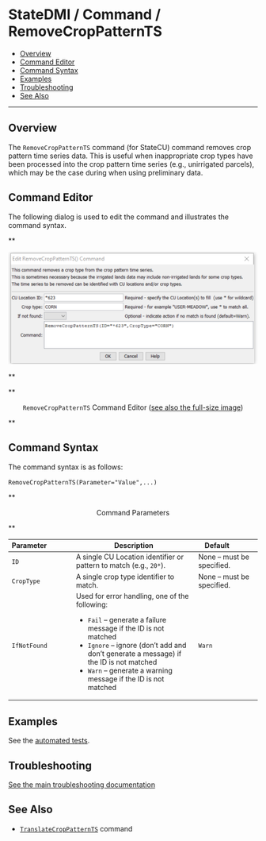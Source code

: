 # StateDMI / Command / RemoveCropPatternTS #

* [Overview](#overview)
* [Command Editor](#command-editor)
* [Command Syntax](#command-syntax)
* [Examples](#examples)
* [Troubleshooting](#troubleshooting)
* [See Also](#see-also)

-------------------------

## Overview ##

The `RemoveCropPatternTS` command (for StateCU)
command removes crop pattern time series data.
This is useful when inappropriate crop types have been processed into the
crop pattern time series (e.g., unirrigated parcels),
which may be the case during when using preliminary data.

## Command Editor ##

The following dialog is used to edit the command and illustrates the command syntax.

**<p style="text-align: center;">
![RemoveCropPatternTS command editor](RemoveCropPatternTS.png)
</p>**

**<p style="text-align: center;">
`RemoveCropPatternTS` Command Editor (<a href="../RemoveCropPatternTS.png">see also the full-size image</a>)
</p>**

## Command Syntax ##

The command syntax is as follows:

```text
RemoveCropPatternTS(Parameter="Value",...)
```
**<p style="text-align: center;">
Command Parameters
</p>**

| **Parameter**&nbsp;&nbsp;&nbsp;&nbsp;&nbsp;&nbsp;&nbsp;&nbsp;&nbsp;&nbsp;&nbsp;&nbsp; | **Description** | **Default**&nbsp;&nbsp;&nbsp;&nbsp;&nbsp;&nbsp;&nbsp;&nbsp;&nbsp;&nbsp; |
| --------------|-----------------|----------------- |
| `ID` | A single CU Location identifier or pattern to match (e.g., `20*`). | None – must be specified. |
| `CropType` | A single crop type identifier to match. | None – must be specified. |
| `IfNotFound` | Used for error handling, one of the following:<ul><li>`Fail` – generate a failure message if the ID is not matched</li><li>`Ignore` – ignore (don’t add and don’t generate a message) if the ID is not matched</li><li>`Warn` – generate a warning message if the ID is not matched</li></ul> | `Warn` |

## Examples ##

See the [automated tests](https://github.com/OpenCDSS/cdss-app-statedmi-test/tree/master/test/regression/commands/RemoveCropPatternTS).

## Troubleshooting ##

[See the main troubleshooting documentation](../../troubleshooting/troubleshooting.md)

## See Also ##

* [`TranslateCropPatternTS`](../TranslateCropPatternTS/TranslateCropPatternTS.md) command

